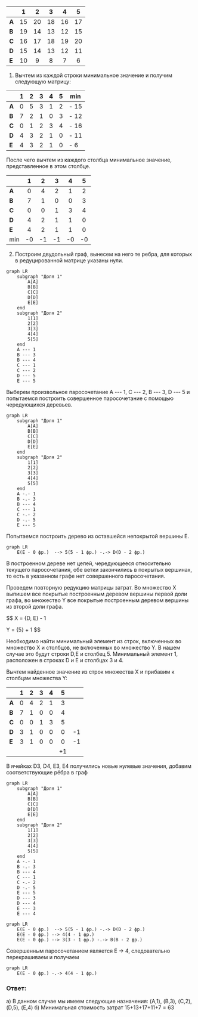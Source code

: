 
|       | **1** | **2** | **3** | **4** | **5** |
|-------|:-----:|:-----:|:-----:|:-----:|:-----:|
| **A** |  15   |  20   |  18   |  16   |  17   |
| **B** |  19   |  14   |  13   |  12   |  15   |
| **C** |  16   |  17   |  18   |  19   |  20   |
| **D** |  15   |  14   |  13   |  12   |  11   |
| **E** |  10   |   9   |   8   |   7   |   6   |
1. Вычтем из каждой строки минимальное значение и получим следующую матрицу:

|       | **1** | **2** | **3** | **4** | **5** | min  |
|-------|:-----:|:-----:|:-----:|:-----:|:-----:|------|
| **A** |   0   |   5   |   3   |   1   |   2   | - 15 |
| **B** |   7   |   2   |   1   |   0   |   3   | - 12 |
| **C** |   0   |   1   |   2   |   3   |   4   | - 16 |
| **D** |   4   |   3   |   2   |   1   |   0   | - 11 |
| **E** |   4   |   3   |   2   |   1   |   0   | - 6  | 

После чего вычтем из каждого столбца минимальное значение, представленное в этом столбце.

|       | **1** | **2** | **3** | **4** | **5** | 
|-------|:-----:|:-----:|:-----:|:-----:|:-----:|
| **A** |   0   |   4   |   2   |   1   |   2   |
| **B** |   7   |   1   |   0   |   0   |   3   |
| **C** |   0   |   0   |   1   |   3   |   4   |
| **D** |   4   |   2   |   1   |   1   |   0   |
| **E** |   4   |   2   |   1   |   1   |   0   |
| min   |  -0   |  -1   |  -1   |  -0   |  -0   |
2. Построим двудольный граф, вынесем на него те ребра, для которых в редуцированной матрице указаны нули.
```mermaid
graph LR
    subgraph "Доля 1"
        A[A]
        B[B]
        C[C]
        D[D]
        E[E]
    end
    subgraph "Доля 2"
        1[1]
        2[2]
        3[3]
        4[4]
        5[5]
    end
    A --- 1
    B --- 3
    B --- 4
    C --- 1
    C --- 2
    D --- 5
    E --- 5
```

Выберем произвольное паросочетание A --- 1, C --- 2, B --- 3, D --- 5 и попытаемся построить совершенное паросочетание с помощью чередующихся деревьев.

```mermaid
graph LR
    subgraph "Доля 1"
        A[A]
        B[B]
        C[C]
        D[D]
        E[E]
    end
    subgraph "Доля 2"
        1[1]
        2[2]
        3[3]
        4[4]
        5[5]
    end
    A -.- 1
    B -.- 3
    B --- 4
    C --- 1
    C -.- 2
    D -.- 5
    E --- 5
```

Попытаемся построить дерево из оставшейся непокрытой вершины E.

```mermaid
graph LR
    E(E - 0 фр.)  --> 5(5 - 1 фр.) -.-> D(D - 2 фр.)
```

В построенном дереве нет цепей, чередующееся относительно текущего паросочетания, обе ветки закончились в покрытых вершинах, то есть в указанном графе нет совершенного паросочетания.

Проведем повторную редукцию матрицы затрат.
Во множество X выпишем все покрытые построенным деревом вершины первой доли графа, во множество Y все покрытые построенным деревом вершины из второй доли графа.

$$ 
X = {D, E} - 1

Y = {5} + 1 
$$

Необходимо найти минимальный элемент из строк, включенных во множество X и столбцов, не включенных во множество Y. В нашем случае это будут строки D,E и столбец 5. Минимальный элемент 1, расположен в строках D и E и столбцах 3 и 4.

Вычтем найденное значение из строк множества X и прибавим к столбцам множества Y:

|       | **1** | **2** | **3** | **4** | **5** |    |
|-------|:-----:|:-----:|:-----:|:-----:|:-----:|----|
| **A** |   0   |   4   |   2   |   1   |   3   |    |
| **B** |   7   |   1   |   0   |   0   |   4   |    |
| **C** |   0   |   0   |   1   |   3   |   5   |    |
| **D** |   3   |   1   |   0   |   0   |   0   | -1 |
| **E** |   3   |   1   |   0   |   0   |   0   | -1 |
|       |       |       |       |       |  +1   |    |

В ячейках D3, D4, E3, E4 получились новые нулевые значения, добавим соответствующие рёбра в граф
```mermaid
graph LR
    subgraph "Доля 1"
        A[A]
        B[B]
        C[C]
        D[D]
        E[E]
    end
    subgraph "Доля 2"
        1[1]
        2[2]
        3[3]
        4[4]
        5[5]
    end
    A -.- 1
    B -.- 3
    B --- 4
    C --- 1
    C -.- 2
    D -.- 5
    E --- 5
    D --- 3
    D --- 4
    E --- 3
    E --- 4
```
```mermaid
graph LR
    E(E - 0 фр.)  --> 5(5 - 1 фр.) -.-> D(D - 2 фр.) 
    E(E - 0 фр.) --> 4(4 - 1 фр.)
    E(E - 0 фр.) --> 3(3 - 1 фр.) -.-> B(B - 2 фр.)
```
Совершенным паросочетанием является Е -> 4, следовательно перекрашиваем и получаем 
```mermaid
graph LR
    E(E - 0 фр.) -.-> 4(4 - 1 фр.)
```
### Ответ:
а) В данном случае мы имеем следующие назначения:
(A,1), (B,3), (C,2), (D,5), (E,4)
б) Минимальная стоимость затрат 15+13+17+11+7 = 63
